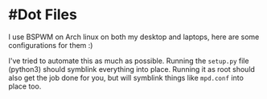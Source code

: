 #Dot Files
=========

I use BSPWM on Arch linux on both my desktop and laptops, here are some configurations for them :)

I've tried to automate this as much as possible. Running the `setup.py` file (python3) should symblink everything into place. Running it as root should also get the job done for you, but will symblink things like `mpd.conf` into place too.
